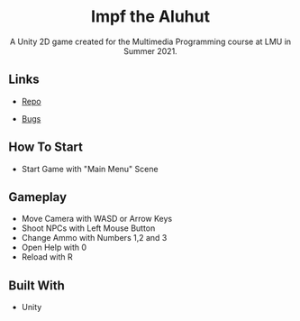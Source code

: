 <h1 align="center">Impf the Aluhut</h1>

<p align="center">A Unity 2D game created for the Multimedia Programming course at LMU in Summer 2021.</p>

## Links

- [Repo](https://github.com/Egesa18/Abschlussprojekt_MMP "Impf the Aluhut Repo")


- [Bugs](https://github.com/Egesa18/Abschlussprojekt_MMP/issues "Issues Page")


## How To Start
- Start Game with "Main Menu" Scene

## Gameplay
- Move Camera with WASD or Arrow Keys
- Shoot NPCs with Left Mouse Button
- Change Ammo with Numbers 1,2 and 3
- Open Help with 0
- Reload with R

## Built With

- Unity
